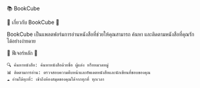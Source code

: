 📚 BookCube

🌟 เกี่ยวกับ BookCube 🌟

BookCube เป็นแพลตฟอร์มการอ่านหนังสือที่ช่วยให้คุณสามารถ ค้นหา และติดตามหนังสือที่คุณรักได้อย่างง่ายดาย 

🚀 ฟีเจอร์หลัก 🚀 

    🔍 ค้นหาหนังสือ: ค้นหาหนังสือด้วยชื่อ ผู้แต่ง หรือหมวดหมู่
    📊 ติดตามการอ่าน: ตรวจสอบความคืบหน้าและอัพเดตหนังสือและนักเขียนที่ชอบของคุณ
    ☁️ อ่านได้ทุกที่: เข้าถึงห้องสมุดของคุณได้จากทุกที่ ทุกเวลา
